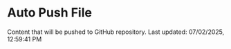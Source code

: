 # Auto Push File

Content that will be pushed to GitHub repository.
Last updated: 07/02/2025, 12:59:41 PM